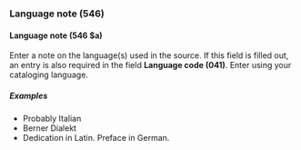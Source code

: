 ### Language note (546)

#### Language note (546 $a)
Enter a note on the language(s) used in the source. If this field is filled out, an entry is also required in the field **Language code (041)**. Enter using your cataloging language.

##### Examples

- Probably Italian
- Berner Dialekt
- Dedication in Latin. Preface in German.
